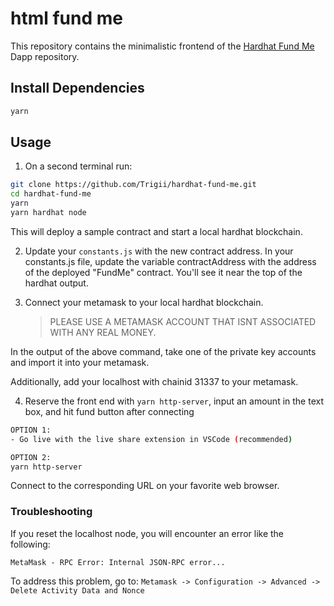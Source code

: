 # html fund me

This repository contains the minimalistic frontend of the [Hardhat Fund Me](https://github.com/Trigii/hardhat-fund-me) Dapp repository.

## Install Dependencies

```sh
yarn
```

## Usage

1. On a second terminal run:

```sh
git clone https://github.com/Trigii/hardhat-fund-me.git
cd hardhat-fund-me
yarn
yarn hardhat node
```

This will deploy a sample contract and start a local hardhat blockchain.

2. Update your `constants.js` with the new contract address.
   In your constants.js file, update the variable contractAddress with the address of the deployed "FundMe" contract. You'll see it near the top of the hardhat output.

3. Connect your metamask to your local hardhat blockchain.
    > PLEASE USE A METAMASK ACCOUNT THAT ISNT ASSOCIATED WITH ANY REAL MONEY.

In the output of the above command, take one of the private key accounts and import it into your metamask.

Additionally, add your localhost with chainid 31337 to your metamask.

4. Reserve the front end with `yarn http-server`, input an amount in the text box, and hit fund button after connecting

```sh
OPTION 1:
- Go live with the live share extension in VSCode (recommended)

OPTION 2:
yarn http-server
```

Connect to the corresponding URL on your favorite web browser.

### Troubleshooting

If you reset the localhost node, you will encounter an error like the following:

```
MetaMask - RPC Error: Internal JSON-RPC error...
```

To address this problem, go to:
`Metamask -> Configuration -> Advanced -> Delete Activity Data and Nonce`
